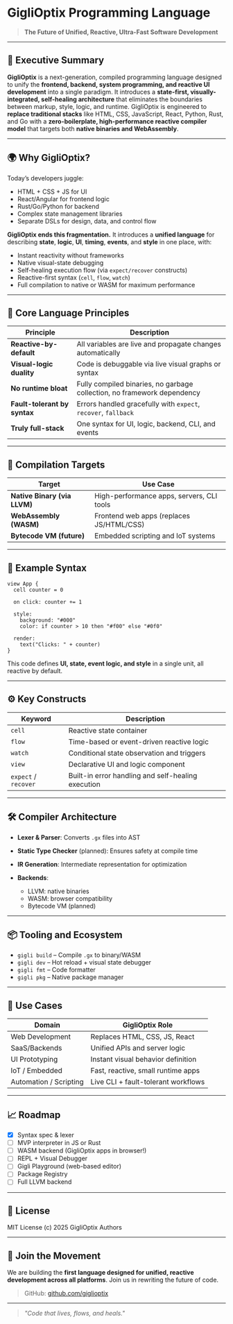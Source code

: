 # GigliOptix Programming Language

> **The Future of Unified, Reactive, Ultra-Fast Software Development**

---

## 🧠 Executive Summary

**GigliOptix** is a next-generation, compiled programming language designed to unify the **frontend, backend, system programming, and reactive UI development** into a single paradigm. It introduces a **state-first, visually-integrated, self-healing architecture** that eliminates the boundaries between markup, style, logic, and runtime. GigliOptix is engineered to **replace traditional stacks** like HTML, CSS, JavaScript, React, Python, Rust, and Go with a **zero-boilerplate, high-performance reactive compiler model** that targets both **native binaries and WebAssembly**.

---

## 🌍 Why GigliOptix?

Today’s developers juggle:

* HTML + CSS + JS for UI
* React/Angular for frontend logic
* Rust/Go/Python for backend
* Complex state management libraries
* Separate DSLs for design, data, and control flow

**GigliOptix ends this fragmentation.** It introduces a **unified language** for describing **state**, **logic**, **UI**, **timing**, **events**, and **style** in one place, with:

* Instant reactivity without frameworks
* Native visual-state debugging
* Self-healing execution flow (via `expect/recover` constructs)
* Reactive-first syntax (`cell`, `flow`, `watch`)
* Full compilation to native or WASM for maximum performance

---

## 🧬 Core Language Principles

| Principle                    | Description                                                             |
| ---------------------------- | ----------------------------------------------------------------------- |
| **Reactive-by-default**      | All variables are live and propagate changes automatically              |
| **Visual-logic duality**     | Code is debuggable via live visual graphs or syntax                     |
| **No runtime bloat**         | Fully compiled binaries, no garbage collection, no framework dependency |
| **Fault-tolerant by syntax** | Errors handled gracefully with `expect`, `recover`, `fallback`          |
| **Truly full-stack**         | One syntax for UI, logic, backend, CLI, and events                      |

---

## 🚀 Compilation Targets

| Target                       | Use Case                                  |
| ---------------------------- | ----------------------------------------- |
| **Native Binary (via LLVM)** | High-performance apps, servers, CLI tools |
| **WebAssembly (WASM)**       | Frontend web apps (replaces JS/HTML/CSS)  |
| **Bytecode VM (future)**     | Embedded scripting and IoT systems        |

---

## 🔣 Example Syntax

```gigli
view App {
  cell counter = 0

  on click: counter += 1

  style:
    background: "#000"
    color: if counter > 10 then "#f00" else "#0f0"

  render:
    text("Clicks: " + counter)
}
```

This code defines **UI, state, event logic, and style** in a single unit, all reactive by default.

---

## ⚙️ Key Constructs

| Keyword              | Description                                        |
| -------------------- | -------------------------------------------------- |
| `cell`               | Reactive state container                           |
| `flow`               | Time-based or event-driven reactive logic          |
| `watch`              | Conditional state observation and triggers         |
| `view`               | Declarative UI and logic component                 |
| `expect` / `recover` | Built-in error handling and self-healing execution |

---

## 🛠️ Compiler Architecture

* **Lexer & Parser**: Converts `.gx` files into AST
* **Static Type Checker** (planned): Ensures safety at compile time
* **IR Generation**: Intermediate representation for optimization
* **Backends**:

  * LLVM: native binaries
  * WASM: browser compatibility
  * Bytecode VM (planned)

---

## 📦 Tooling and Ecosystem

* `gigli build` – Compile `.gx` to binary/WASM
* `gigli dev` – Hot reload + visual state debugger
* `gigli fmt` – Code formatter
* `gigli pkg` – Native package manager

---

## 📌 Use Cases

| Domain                 | GigliOptix Role                     |
| ---------------------- | ----------------------------------- |
| Web Development        | Replaces HTML, CSS, JS, React       |
| SaaS/Backends          | Unified APIs and server logic       |
| UI Prototyping         | Instant visual behavior definition  |
| IoT / Embedded         | Fast, reactive, small runtime apps  |
| Automation / Scripting | Live CLI + fault-tolerant workflows |

---

## 📈 Roadmap

* [x] Syntax spec & lexer
* [ ] MVP interpreter in JS or Rust
* [ ] WASM backend (GigliOptix apps in browser!)
* [ ] REPL + Visual Debugger
* [ ] Gigli Playground (web-based editor)
* [ ] Package Registry
* [ ] Full LLVM backend

---

## 🔗 License

MIT License (c) 2025 GigliOptix Authors

---

## 💬 Join the Movement

We are building the **first language designed for unified, reactive development across all platforms**. Join us in rewriting the future of code.

> GitHub: [github.com/giglioptix](https://github.com/giglioptix)

---

> *"Code that lives, flows, and heals."*
